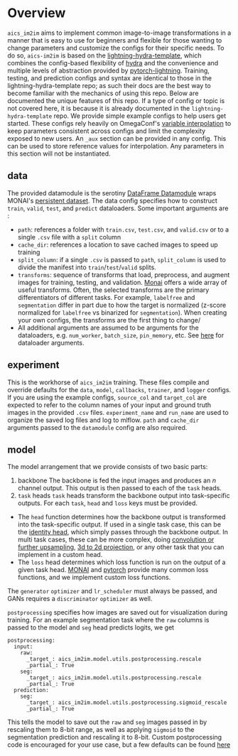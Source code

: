 # Overview

`aics_im2im` aims to implement common image-to-image transformations in a manner that is easy to use for beginners and flexible for those wanting to change parameters and customize the configs for their specific needs. To do so, `aics-im2im` is based on the [lightning-hydra-template](https://github.com/ashleve/lightning-hydra-template), which combines the config-based flexibility of [hydra](https://hydra.cc/) and the convenience and multiple levels of abstraction provided by [pytorch-lightning](https://www.pytorchlightning.ai/). Training, testing, and prediction configs and syntax are identical to those in the lightning-hydra-template repo; as such their docs are the best way to become familiar with the mechanics of using this repo. Below are documented the unique features of this repo. If a type of config or topic is not covered here, it is because it is already documented in the `lightning-hydra-template` repo.
We provide simple example configs to help users get started. These configs rely heavily on OmegaConf's [variable interpolation](https://omegaconf.readthedocs.io/en/2.3_branch/usage.html#variable-interpolation) to keep parameters consistent across configs and limit the complexity exposed to new users.
An `_aux` section can be provided in any config. This can be used to store reference values for interpolation. Any parameters in this section will not be instantiated.

## data

The provided datamodule is the serotiny [DataFrame Datamodule](https://github.com/AllenCell/serotiny/blob/32b3811fc1ef013a191e34181b0add1ca145663d/serotiny/datamodules/dataframe/dataframe_datamodule.py) wraps MONAI's [persistent dataset](https://docs.monai.io/en/stable/data.html#persistentdataset).
The data config specifies how to construct `train`, `valid`, `test`, and `predict` dataloaders.
Some important arguments are :

- `path`: references a folder with `train.csv`, `test.csv`, and `valid.csv` or to a single `.csv` file with a `split` column
- `cache_dir`: references a location to save cached images to speed up training
- `split_column`: if a single `.csv` is passed to `path`, `split_column` is used to divide the manifest into `train`/`test`/`valid` splits.
- `transforms`: sequence of transforms that load, preprocess, and augment images for training, testing, and validation. [Monai](https://docs.monai.io/en/stable/transforms.html) offers a wide array of useful transforms. Often, the selected transforms are the primary differentiators of different tasks. For example, `labelfree` and `segmentation` differ in part due to how the target is normalized (z-score normalized for `labelfree` vs binarized for `segmentation`). When creating your own configs, the transforms are the first thing to change/
- All additional arguments are assumed to be arguments for the dataloaders, e.g. `num_worker`, `batch_size`, `pin_memory`, etc. See [here](https://pytorch.org/docs/stable/data.html#torch.utils.data.DataLoader) for dataloader arguments.

## experiment

This is the workhorse of `aics_im2im` training. These files compile and override defaults for the `data`, `model`, `callbacks`, `trainer`, and `logger` configs.
If you are using the example configs, `source_col` and `target_col` are expected to refer to the column names of your input and ground truth images in the provided `.csv` files. `experiment_name` and `run_name` are used to organize the saved log files and log to mlflow. `path` and `cache_dir` arguments passed to the `datamodule` config are also required.

## model

The model arrangement that we provide consists of two basic parts:

1. backbone
   The backbone is fed the input images and produces an $n$ channel output. This output is then passed to each of the `task` heads.
2. `task` heads
   `task` heads transform the backbone output into task-specific outputs. For each `task`, `head` and `loss` keys must be provided.

- The `head` function determines how the backbone output is transformed into the task-specific output. If used in a single task case, this can be the [identity head](https://github.com/AllenCellModeling/aics-im2im/blob/b19dd56da4adfbaca658dd7ad6128a1bfe42b721/aics_im2im/models/components/aux_head.py#L12), which simply passes through the backbone output. In multi task cases, these can be more complex, doing [convolution or further upsampling](https://github.com/AllenCellModeling/aics-im2im/blob/b19dd56da4adfbaca658dd7ad6128a1bfe42b721/aics_im2im/models/components/aux_head.py#L66), [3d to 2d projection](https://github.com/AllenCellModeling/aics-im2im/blob/b19dd56da4adfbaca658dd7ad6128a1bfe42b721/aics_im2im/models/components/aux_head.py#L31), or any other task that you can implement in a custom head.
- The `loss` head determines which loss function is run on the output of a given task head. [MONAI](https://docs.monai.io/en/stable/losses.html#loss-functions) and [pytorch](https://docs.monai.io/en/stable/losses.html#loss-functions) provide many common loss functions, and we implement custom loss functions.

The `generator` `optimizer` and `lr_scheduler` must always be passed, and GANs requires a `discriminator` `optimizer` as well.

`postprocessing` specifies how images are saved out for visualization during training. For an example segmentation task where the `raw` columns is passed to the model and `seg` head predicts logits, we get

```
postprocessing:
  input:
    raw:
      _target_: aics_im2im.model.utils.postprocessing.rescale
      _partial_: True
    seg:
      _target_: aics_im2im.model.utils.postprocessing.rescale
      _partial_: True
  prediction:
    seg:
      _target_: aics_im2im.model.utils.postprocessing.sigmoid_rescale
      _partial_: True
```

This tells the model to save out the `raw` and `seg` images passed in by rescaling them to 8-bit range, as well as applying `sigmoid` to the segmentation prediction and rescaling it to 8-bit. Custom postprocessing code is encouraged for your use case, but a few defaults can be found [here](https://github.com/AllenCellModeling/aics-im2im/blob/b19dd56da4adfbaca658dd7ad6128a1bfe42b721/aics_im2im/utils/postprocessing.py)
